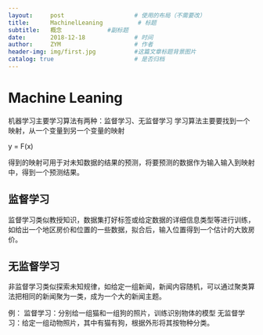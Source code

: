 ```yaml
---
layout:     post                    # 使用的布局（不需要改）
title:      MachinelLeaning          # 标题 
subtitle:   概念             #副标题
date:       2018-12-18              # 时间
author:     ZYM                     # 作者
header-img: img/first.jpg           #这篇文章标题背景图片
catalog: true                       # 是否归档
---
```


# Machine Leaning

机器学习主要学习算法有两种：监督学习、无监督学习
学习算法主要要找到一个映射，从一个变量到另一个变量的映射

y = F(x)

得到的映射可用于对未知数据的结果的预测，将要预测的数据作为输入输入到映射中，得到一个预测结果。

## 监督学习

监督学习类似教授知识，数据集打好标签或给定数据的详细信息类型等进行训练，如给出一个地区房价和位置的一些数据，拟合后，输入位置得到一个估计的大致房价。

## 无监督学习

非监督学习类似探索未知规律，如给定一组新闻，新闻内容随机，可以通过聚类算法把相同的新闻聚为一类，成为一个大的新闻主题。

例：
监督学习：分别给一组猫和一组狗的照片，训练识别物体的模型
无监督学习：给定一组动物照片，其中有猫有狗，根据外形将其按物种分类。
